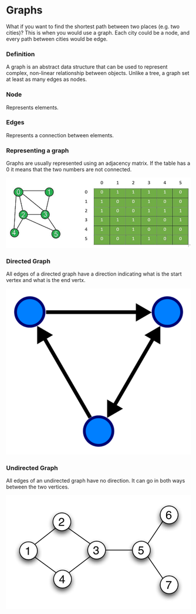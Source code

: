 # Graphs

What if you want to find the shortest path between two places (e.g. two cities)?
This is when you would use a graph. Each city could be a node, and every path
between cities would be edge.

### Definition

A graph is an abstract data structure that can be used to represent complex, non-linear relationship between objects. Unlike a tree, a graph set at least as many edges as nodes.

### Node

Represents elements.

### Edges

Represents a connection between elements.

### Representing a graph

Graphs are usually represented using an adjacency matrix. If the table has a 0 it means that the two numbers are not connected.

![img_9.png](img_9.png)

### Directed Graph

All edges of a directed graph have a direction indicating what is the start vertex and what is the end vertx.

![img_11.png](img_11.png)

### Undirected Graph

All edges of an undirected graph have no direction. It can go in both ways between the two vertices.

![img_12.png](img_12.png)

